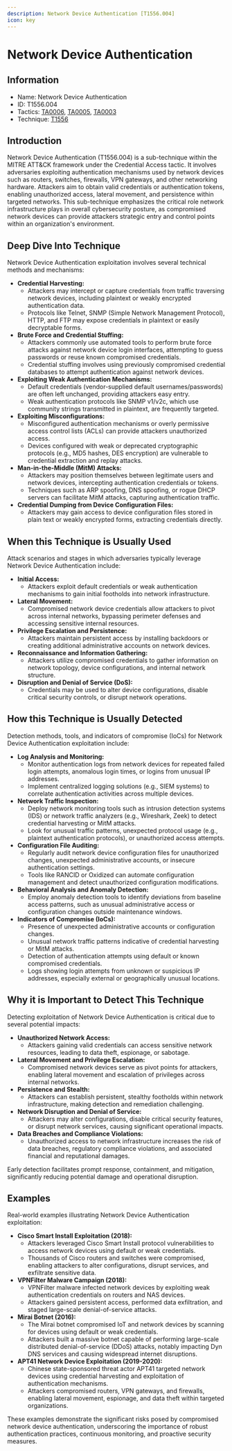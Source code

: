 ```yaml
---
description: Network Device Authentication [T1556.004]
icon: key
---
```


# Network Device Authentication

## Information

* Name: Network Device Authentication
* ID: T1556.004
* Tactics: [TA0006](../), [TA0005](../../ta0005/), [TA0003](../../ta0003/)
* Technique: [T1556](./)

## Introduction

Network Device Authentication (T1556.004) is a sub-technique within the MITRE ATT\&CK framework under the Credential Access tactic. It involves adversaries exploiting authentication mechanisms used by network devices such as routers, switches, firewalls, VPN gateways, and other networking hardware. Attackers aim to obtain valid credentials or authentication tokens, enabling unauthorized access, lateral movement, and persistence within targeted networks. This sub-technique emphasizes the critical role network infrastructure plays in overall cybersecurity posture, as compromised network devices can provide attackers strategic entry and control points within an organization's environment.

## Deep Dive Into Technique

Network Device Authentication exploitation involves several technical methods and mechanisms:

* **Credential Harvesting:**
  * Attackers may intercept or capture credentials from traffic traversing network devices, including plaintext or weakly encrypted authentication data.
  * Protocols like Telnet, SNMP (Simple Network Management Protocol), HTTP, and FTP may expose credentials in plaintext or easily decryptable forms.
* **Brute Force and Credential Stuffing:**
  * Attackers commonly use automated tools to perform brute force attacks against network device login interfaces, attempting to guess passwords or reuse known compromised credentials.
  * Credential stuffing involves using previously compromised credential databases to attempt authentication against network devices.
* **Exploiting Weak Authentication Mechanisms:**
  * Default credentials (vendor-supplied default usernames/passwords) are often left unchanged, providing attackers easy entry.
  * Weak authentication protocols like SNMP v1/v2c, which use community strings transmitted in plaintext, are frequently targeted.
* **Exploiting Misconfigurations:**
  * Misconfigured authentication mechanisms or overly permissive access control lists (ACLs) can provide attackers unauthorized access.
  * Devices configured with weak or deprecated cryptographic protocols (e.g., MD5 hashes, DES encryption) are vulnerable to credential extraction and replay attacks.
* **Man-in-the-Middle (MitM) Attacks:**
  * Attackers may position themselves between legitimate users and network devices, intercepting authentication credentials or tokens.
  * Techniques such as ARP spoofing, DNS spoofing, or rogue DHCP servers can facilitate MitM attacks, capturing authentication traffic.
* **Credential Dumping from Device Configuration Files:**
  * Attackers may gain access to device configuration files stored in plain text or weakly encrypted forms, extracting credentials directly.

## When this Technique is Usually Used

Attack scenarios and stages in which adversaries typically leverage Network Device Authentication include:

* **Initial Access:**
  * Attackers exploit default credentials or weak authentication mechanisms to gain initial footholds into network infrastructure.
* **Lateral Movement:**
  * Compromised network device credentials allow attackers to pivot across internal networks, bypassing perimeter defenses and accessing sensitive internal resources.
* **Privilege Escalation and Persistence:**
  * Attackers maintain persistent access by installing backdoors or creating additional administrative accounts on network devices.
* **Reconnaissance and Information Gathering:**
  * Attackers utilize compromised credentials to gather information on network topology, device configurations, and internal network structure.
* **Disruption and Denial of Service (DoS):**
  * Credentials may be used to alter device configurations, disable critical security controls, or disrupt network operations.

## How this Technique is Usually Detected

Detection methods, tools, and indicators of compromise (IoCs) for Network Device Authentication exploitation include:

* **Log Analysis and Monitoring:**
  * Monitor authentication logs from network devices for repeated failed login attempts, anomalous login times, or logins from unusual IP addresses.
  * Implement centralized logging solutions (e.g., SIEM systems) to correlate authentication activities across multiple devices.
* **Network Traffic Inspection:**
  * Deploy network monitoring tools such as intrusion detection systems (IDS) or network traffic analyzers (e.g., Wireshark, Zeek) to detect credential harvesting or MitM attacks.
  * Look for unusual traffic patterns, unexpected protocol usage (e.g., plaintext authentication protocols), or unauthorized access attempts.
* **Configuration File Auditing:**
  * Regularly audit network device configuration files for unauthorized changes, unexpected administrative accounts, or insecure authentication settings.
  * Tools like RANCID or Oxidized can automate configuration management and detect unauthorized configuration modifications.
* **Behavioral Analysis and Anomaly Detection:**
  * Employ anomaly detection tools to identify deviations from baseline access patterns, such as unusual administrative access or configuration changes outside maintenance windows.
* **Indicators of Compromise (IoCs):**
  * Presence of unexpected administrative accounts or configuration changes.
  * Unusual network traffic patterns indicative of credential harvesting or MitM attacks.
  * Detection of authentication attempts using default or known compromised credentials.
  * Logs showing login attempts from unknown or suspicious IP addresses, especially external or geographically unusual locations.

## Why it is Important to Detect This Technique

Detecting exploitation of Network Device Authentication is critical due to several potential impacts:

* **Unauthorized Network Access:**
  * Attackers gaining valid credentials can access sensitive network resources, leading to data theft, espionage, or sabotage.
* **Lateral Movement and Privilege Escalation:**
  * Compromised network devices serve as pivot points for attackers, enabling lateral movement and escalation of privileges across internal networks.
* **Persistence and Stealth:**
  * Attackers can establish persistent, stealthy footholds within network infrastructure, making detection and remediation challenging.
* **Network Disruption and Denial of Service:**
  * Attackers may alter configurations, disable critical security features, or disrupt network services, causing significant operational impacts.
* **Data Breaches and Compliance Violations:**
  * Unauthorized access to network infrastructure increases the risk of data breaches, regulatory compliance violations, and associated financial and reputational damages.

Early detection facilitates prompt response, containment, and mitigation, significantly reducing potential damage and operational disruption.

## Examples

Real-world examples illustrating Network Device Authentication exploitation:

* **Cisco Smart Install Exploitation (2018):**
  * Attackers leveraged Cisco Smart Install protocol vulnerabilities to access network devices using default or weak credentials.
  * Thousands of Cisco routers and switches were compromised, enabling attackers to alter configurations, disrupt services, and exfiltrate sensitive data.
* **VPNFilter Malware Campaign (2018):**
  * VPNFilter malware infected network devices by exploiting weak authentication credentials on routers and NAS devices.
  * Attackers gained persistent access, performed data exfiltration, and staged large-scale denial-of-service attacks.
* **Mirai Botnet (2016):**
  * The Mirai botnet compromised IoT and network devices by scanning for devices using default or weak credentials.
  * Attackers built a massive botnet capable of performing large-scale distributed denial-of-service (DDoS) attacks, notably impacting Dyn DNS services and causing widespread internet disruptions.
* **APT41 Network Device Exploitation (2019-2020):**
  * Chinese state-sponsored threat actor APT41 targeted network devices using credential harvesting and exploitation of authentication mechanisms.
  * Attackers compromised routers, VPN gateways, and firewalls, enabling lateral movement, espionage, and data theft within targeted organizations.

These examples demonstrate the significant risks posed by compromised network device authentication, underscoring the importance of robust authentication practices, continuous monitoring, and proactive security measures.
